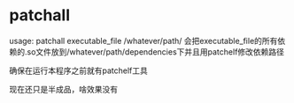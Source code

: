 # patchall
usage: patchall executable_file /whatever/path/
会把executable_file的所有依赖的.so文件放到/whatever/path/dependencies下并且用patchelf修改依赖路径

确保在运行本程序之前就有patchelf工具

现在还只是半成品，啥效果没有
